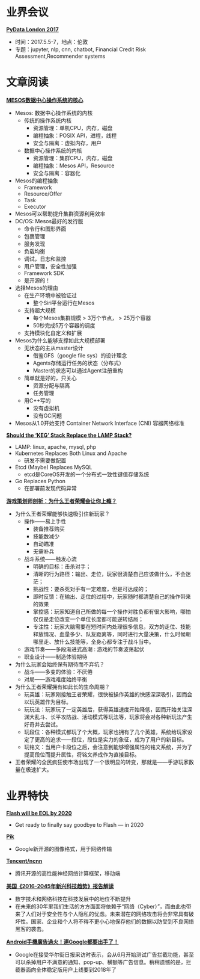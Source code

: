 # 业界会议

[**PyData London 2017**](http://pydata.org/london2017/)
* 时间：2017.5.5-7，地点：伦敦
* 专题：jupyter, nlp, cnn, chatbot, Financial Credit Risk Assessment,Recommender systems



# 文章阅读


[**MESOS数据中心操作系统的核心**](http://2017.qconbeijing.com/schedule)
* Mesos: 数据中心操作系统的内核
   * 传统的操作系统内核
      * 资源管理：单机CPU，内存，磁盘
      * 编程抽象：POSIX API，进程，线程
      * 安全与隔离：虚拟内存，用户
   * 数据中心操作系统的内核
      * 资源管理：集群CPU，内存，磁盘
      * 编程抽象：Mesos API，Resource
      * 安全与隔离：容器化
* Mesos的编程抽象
   * Framework
   * Resource/Offer
   * Task
   * Executor
* Mesos可以帮助提升集群资源利用效率
* DC/OS: Mesos最好的发行版
   * 命令行和图形界面
   * 包裹管理
   * 服务发现
   * 负载均衡
   * 调试，日志和监控
   * 用户管理，安全性加强
   * Framework SDK
   * 是开源的！
* 选择Mesos的理由
   * 在生产环境中被验证过
      * 整个Siri平台运行在Mesos
   * 支持超大规模
      * 每个Mesos集群规模 > 3万个节点， > 25万个容器
      * 50秒完成5万个容器的调度
   * 支持模块化自定义和扩展
* Mesos为什么能够支撑如此大规模部署
   * 无状态的主从master设计
      * 借鉴GFS（google file sys）的设计理念
      * Agents存储运行任务的状态（分布式）
      * Master的状态可以通过Agent注册重构
   * 简单就是好的，只关心
      * 资源分配与隔离
      * 任务管理
   * 用C++写的
      * 没有虚拟机
      * 没有GC问题
* Mesos从1.0开始支持 Container Network Interface (CNI) 容器网络标准


[**Should the ‘KEG’ Stack Replace the LAMP Stack?**](https://thenewstack.io/keg-stack-replace-lamp-stack/)
* LAMP: linux, apache, mysql, php
* Kubernetes Replaces Both Linux and Apache
   * 研发不需要做配置
* Etcd (Maybe) Replaces MySQL
   * etcd是CoreOS开发的一个分布式一致性键值存储系统
* Go Replaces Python
   * 在部署前发现代码异常


[**游戏策划师剖析：为什么王者荣耀会让你上瘾？**](https://mp.weixin.qq.com/s?__biz=MzI2NTY4MDg1NA==&mid=2247488234&idx=1&sn=455bc7bb19e95071fc5b151b8ae3c8c0)
* 为什么王者荣耀能够快速吸引住新玩家？
   * 操作——易上手性
      * 装备推荐购买
      * 技能数减少
      * 自动瞄准
      * 无需补兵
   * 战斗系统——触发心流
      * 明确的目标：击杀对手；
      * 清晰的行为路径：输出、走位，玩家很清楚自己应该做什么，不会迷茫；
      * 挑战性：要杀死对手有一定难度，但是可达成的；
      * 即时反馈：在输出、走位的过程中，玩家随时都清楚自己的操作带来的效果
      * 掌控感：玩家知道自己所做的每一个操作对胜负都有很大影响，哪怕仅仅是走位改变一个单位长度都可能逆转结局；
      * 专注性：玩家大脑需要在短时间内处理很多信息，双方的走位、技能释放情况、血量多少、队友距离等，同时进行大量决策，什么时候朝哪里走、放什么技能等，全身心都专注于战斗当中。
   * 游戏节奏——多段渐进式高潮 : 游戏的节奏波荡起伏
   * 职业设计——制造体验期待
* 为什么玩家会始终保有期待而不弃坑？
   * 战斗——多变的体验：不厌倦
   * 对局——游戏难度始终平衡
* 为什么王者荣耀拥有如此长的生命周期？
   * 玩英雄：玩家刚接触王者荣耀，很快被操作英雄的快感深深吸引，因而会以玩英雄作为目标。
   * 玩玩法：玩家玩了一定英雄后，获得英雄速度开始降低，因而开始关注深渊大乱斗、长平攻防战、活动模式等玩法等，玩家将会对各种新玩法产生好奇并去尝试。
   * 玩段位：各种模式都玩了个大概，玩家也拥有了几个英雄，系统给玩家设定了更高的追求——段位，段位是实力的象征，成为了用户的新目标。
   * 玩铭文：当用户卡段位之后，会注意到能够增强属性的铭文系统，并为了提高段位而提升属性，将铭文养成作为直接目标。
* 王者荣耀的全民疯狂使市场出现了一个很明显的转变，那就是——手游玩家数量在极速扩大。



# 业界特快


[**Flash will be EOL by 2020**](https://techcrunch.com/2017/07/25/get-ready-to-say-goodbye-to-flash-in-2020/)
* Get ready to finally say goodbye to Flash — in 2020

[**Pik**](https://github.com/google/pik)
* Google新开源的图像格式，用于网络传输

[**Tencent/ncnn**](https://github.com/Tencent/ncnn)
* 腾讯开源的高性能神经网络计算框架，移动端


[**美国《2016-2045年新兴科技趋势》报告解读**](http://tech.163.com/16/1226/07/C96PU9N600097U80.html)
* 数字技术和网络科技在科技发展中的地位不断提升
* 在未来的30年里我们生活的方方面面将依赖于“网络（Cyber）”，而由此也带来了人们对于安全性与个人隐私的忧虑。未来潜在的网络攻击将会非常具有破坏性。国家、企业和个人将不得不更小心地保存他们的数据以防受到不良网络黑客的袭击。


[**Android手機廣告過火！連Google都要出手了！**](https://www.gameapps.hk/news/24252)
* Google在接受华尔街日报采访时表示，会从6月开始测试广告拦截功能，甚至可以杀掉用户不满意的通知、pop-up、横额等广告信息。稍稍遗憾的是，拦截器面向全体稳定版用户上线要到2018年了
 


